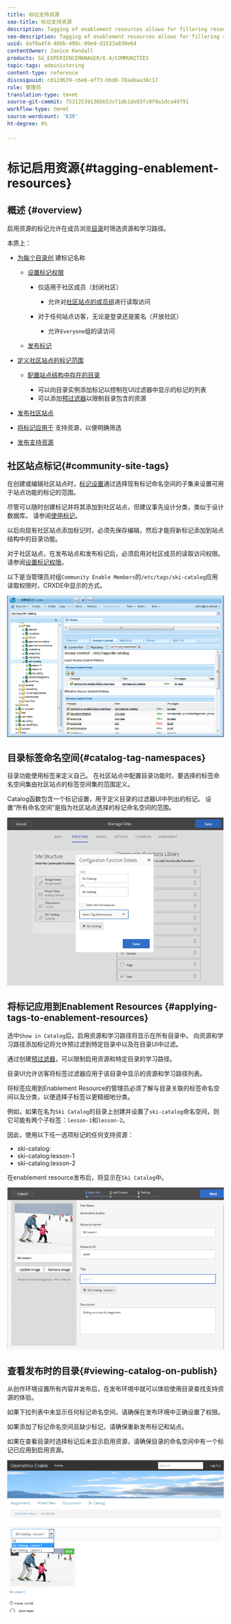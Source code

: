 ```yaml
---
title: 标记支持资源
seo-title: 标记支持资源
description: Tagging of enablement resources allows for fillering resources and learning paths as members browse catalogs
seo-description: Tagging of enablement resources allows for fillering resources and learning paths as members browse catalogs
uuid: daf8a4f4-486b-498c-99e9-d1533a830e64
contentOwner: Janice Kendall
products: SG_EXPERIENCEMANAGER/6.4/COMMUNITIES
topic-tags: administering
content-type: reference
discoiquuid: c012d639-c6e6-4f73-bbd8-78a4baa38c17
role: 管理员
translation-type: tm+mt
source-git-commit: 75312539136bb53cf1db1de03fc0f9a1dca49791
workflow-type: tm+mt
source-wordcount: '639'
ht-degree: 0%

---
```



# 标记启用资源{#tagging-enablement-resources}

## 概述 {#overview}

启用资源的标记允许在成员浏览[目录](functions.md#catalog-function)时筛选资源和学习路径。

本质上：

* [为每个目录创](../../help/sites-administering/tags.md#creating-a-namespace) 建标记名称

   * [设置标记权限](../../help/sites-administering/tags.md#setting-tag-permissions)

      * 仅适用于社区成员（封闭社区）

         * 允许对[社区站点的成员组](users.md#publish-group-roles)进行读取访问
      * 对于任何站点访客，无论是登录还是匿名（开放社区）

         * 允许`Everyone`组的读访问
   * [发布标记](../../help/sites-administering/tags.md#publishing-tags)



* [定义社区站点的标记范围](sites-console.md#tagging)

   * [配置站点结构中存在的目录](functions.md#catalog-function)

      * 可以向目录实例添加标记以控制在UI过滤器中显示的标记的列表
      * 可以添加[预过滤器](catalog-developer-essentials.md#pre-filters)以限制目录包含的资源

* [发布社区站点](sites-console.md#publishing-the-site)
* [将标记应用于](resources.md#create-a-resource) 支持资源，以便明确筛选
* [发布支持资源](resources.md#publish)

## 社区站点标记{#community-site-tags}

在创建或编辑社区站点时，[标记设置](sites-console.md#tagging)通过选择现有标记命名空间的子集来设置可用于站点功能的标记的范围。

尽管可以随时创建标记并将其添加到社区站点，但建议事先设计分类，类似于设计数据库。 请参阅[使用标记](../../help/sites-authoring/tags.md)。

以后向现有社区站点添加标记时，必须先保存编辑，然后才能将新标记添加到站点结构中的目录功能。

对于社区站点，在发布站点和发布标记后，必须启用对社区成员的读取访问权限。 请参阅[设置标记权限](../../help/sites-administering/tags.md#setting-tag-permissions)。

以下是当管理员对组`Community Enable Members`的`/etc/tags/ski-catalog`应用读取权限时，CRXDE中显示的方式。

![chlimage_1-420](assets/chlimage_1-420.png)

## 目录标签命名空间{#catalog-tag-namespaces}

目录功能使用标签来定义自己。 在社区站点中配置目录功能时，要选择的标签命名空间集由社区站点的标签空间集的范围定义。

Catalog函数包含一个标记设置，用于定义目录的过滤器UI中列出的标记。 设置“所有命名空间”是指为社区站点选择的标记命名空间的范围。

![chlimage_1-421](assets/chlimage_1-421.png)

## 将标记应用到Enablement Resources {#applying-tags-to-enablement-resources}

选中`Show in Catalog`后，启用资源和学习路径将显示在所有目录中。 向资源和学习路径添加标记将允许预过滤到特定目录中以及在目录UI中过滤。

通过创建[预过滤器](catalog-developer-essentials.md#pre-filters)，可以限制启用资源和特定目录的学习路径。

目录UI允许访客将标签过滤器应用于该目录中显示的资源和学习路径列表。

将标签应用到Enablement Resource的管理员必须了解与目录关联的标签命名空间以及分类，以便选择子标签以更精细地分类。

例如，如果在名为`Ski Catalog`的目录上创建并设置了`ski-catalog`命名空间，则它可能有两个子标签：`lesson-1`和`lesson-2`。

因此，使用以下任一选项标记的任何支持资源：

* ski-catalog:
* ski-catalog:lesson-1
* ski-catalog:lesson-2

在enablement resource发布后，将显示在`Ski Catalog`中。

![chlimage_1-422](assets/chlimage_1-422.png)

## 查看发布时的目录{#viewing-catalog-on-publish}

从创作环境设置所有内容并发布后，在发布环境中就可以体验使用目录查找支持资源的体验。

如果下拉列表中未显示任何标记命名空间，请确保在发布环境中正确设置了权限。

如果添加了标记命名空间且缺少标记，请确保重新发布标记和站点。

如果在查看目录时选择标记后未显示启用资源，请确保目录的命名空间中有一个标记已应用到启用资源。

![chlimage_1-423](assets/chlimage_1-423.png)

